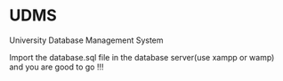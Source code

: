 # UDMS
University Database Management System

Import the database.sql file in the database server(use xampp or wamp) and you are good to go !!!
